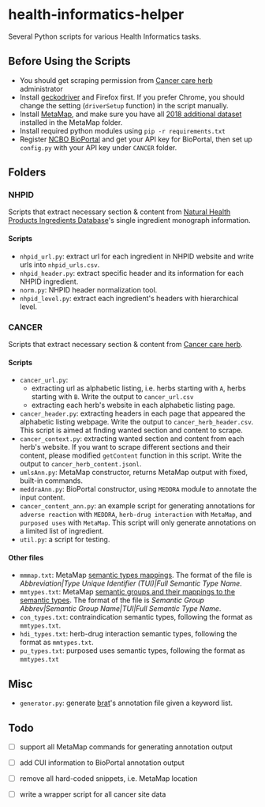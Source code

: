# health-informatics-helper
Several Python scripts for various Health Informatics tasks.
## Before Using the Scripts
- You should get scraping permission from [Cancer care herb](https://www.mskcc.org/cancer-care/diagnosis-treatment/symptom-management/integrative-medicine/herbs/search) administrator
- Install [geckodriver](https://github.com/mozilla/geckodriver/releases) and Firefox first. If you prefer Chrome, you should change the setting (```driverSetup``` function) in the script manually.
- Install [MetaMap](https://metamap.nlm.nih.gov/), and make sure you have all [2018 additional dataset](https://metamap.nlm.nih.gov/DataSetDownload.shtml) installed in the MetaMap folder.
- Install required python modules using ```pip -r requirements.txt```
- Register [NCBO BioPortal](https://bioportal.bioontology.org/#) and get your API key for BioPortal, then set up ```config.py``` with your API key under ```CANCER``` folder.


## Folders
### NHPID
Scripts that extract necessary section & content from [Natural Health Products Ingredients Database](http://webprod.hc-sc.gc.ca/nhpid-bdipsn/monosReq.do?lang=eng&monotype=single)'s single ingredient monograph information.
#### Scripts
- ```nhpid_url.py```: extract url for each ingredient in NHPID website and write urls into ```nhpid_urls.csv```.
- ```nhpid_header.py```: extract specific header and its information for each NHPID ingredient.
- ```norm.py```: NHPID header normalization tool.
- ```nhpid_level.py```: extract each ingredient's headers with hierarchical level.

### CANCER
Scripts that extract necessary section & content from [Cancer care herb](https://www.mskcc.org/cancer-care/diagnosis-treatment/symptom-management/integrative-medicine/herbs/search).
#### Scripts
- ```cancer_url.py```: 
	- extracting url as alphabetic listing, i.e. herbs starting with ```A```, herbs starting with ```B```. Write the output to ```cancer_url.csv```
	- extracting each herb's website in each alphabetic listing  page.
- ```cancer_header.py```: extracting headers in each page that appeared the alphabetic listing webpage. Write the output to ```cancer_herb_header.csv```. This script is aimed at finding wanted section and content to scrape.
- ```cancer_context.py```: extracting wanted section and content from each herb's website. If you want to scrape different sections and their content, please modified ```getContent``` function in this script. Write the output to ```cancer_herb_content.jsonl```.
- ```umlsAnn.py```: MetaMap constructor, returns MetaMap output with fixed, built-in commands.
- ```meddraAnn.py```: BioPortal constructor, using ```MEDDRA``` module to annotate the input content.
- ```cancer_content_ann.py```: an example script for generating annotations for ```adverse reaction``` with ```MEDDRA```, ```herb-drug interaction``` with ```MetaMap```, and ```purposed uses``` with ```MetaMap```. This script will only generate annotations on a limited list of ingredient.
- ```util.py```: a script for testing.

#### Other files
- ```mmmap.txt```: MetaMap [semantic types mappings](https://metamap.nlm.nih.gov/Docs/SemanticTypes_2018AB.txt).  The format of the file is *Abbreviation|Type Unique Identifier (TUI)|Full Semantic Type Name*.
- ```mmtypes.txt```: MetaMap [semantic groups and their mappings to the semantic types](https://metamap.nlm.nih.gov/Docs/SemGroups_2018.txt). The format of the file is *Semantic Group Abbrev|Semantic Group Name|TUI|Full Semantic Type Name*.
- ```con_types.txt```: contraindication semantic types, following the format as ```mmtypes.txt```.
- ```hdi_types.txt```: herb-drug interaction semantic types, following the format as ```mmtypes.txt```.
- ```pu_types.txt```: purposed uses semantic types, following the format as ```mmtypes.txt```


## Misc
- ```generator.py```: generate [brat](http://brat.nlplab.org/)'s annotation file given a keyword list.

## Todo
* [ ] support all MetaMap commands for generating annotation output
* [ ] add CUI information to BioPortal annotation output
* [ ] remove all hard-coded snippets, i.e. MetaMap location
* [ ] write a wrapper script for all cancer site data



